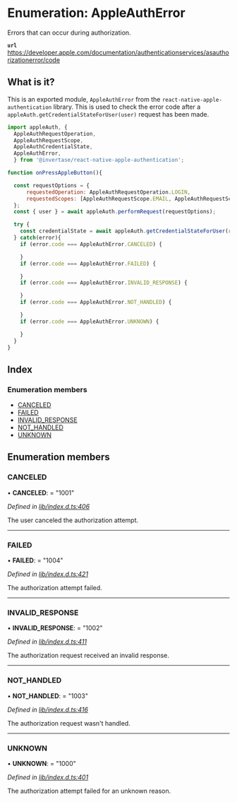 
# Enumeration: AppleAuthError

Errors that can occur during authorization.

**`url`** https://developer.apple.com/documentation/authenticationservices/asauthorizationerror/code

## What is it?

This is an exported module, `AppleAuthError` from the `react-native-apple-authentication` library. This is used to
check the error code after a `appleAuth.getCredentialStateForUser(user)` request has been made.

```js
import appleAuth, {
  AppleAuthRequestOperation,
  AppleAuthRequestScope,
  AppleAuthCredentialState,
  AppleAuthError,
  } from '@invertase/react-native-apple-authentication';

function onPressAppleButton(){

  const requestOptions = {
      requestedOperation: AppleAuthRequestOperation.LOGIN,
      requestedScopes: [AppleAuthRequestScope.EMAIL, AppleAuthRequestScope.FULL_NAME],
  };
  const { user } = await appleAuth.performRequest(requestOptions);

  try {
    const credentialState = await appleAuth.getCredentialStateForUser(responseObject.user);
  } catch(error){
    if (error.code === AppleAuthError.CANCELED) {

    }
    if (error.code === AppleAuthError.FAILED) {

    }
    if (error.code === AppleAuthError.INVALID_RESPONSE) {

    }
    if (error.code === AppleAuthError.NOT_HANDLED) {

    }
    if (error.code === AppleAuthError.UNKNOWN) {

    }
  }
}
```

## Index

### Enumeration members

* [CANCELED](_lib_index_d_.rnappleauth.appleautherror.md#canceled)
* [FAILED](_lib_index_d_.rnappleauth.appleautherror.md#failed)
* [INVALID_RESPONSE](_lib_index_d_.rnappleauth.appleautherror.md#invalid_response)
* [NOT_HANDLED](_lib_index_d_.rnappleauth.appleautherror.md#not_handled)
* [UNKNOWN](_lib_index_d_.rnappleauth.appleautherror.md#unknown)

## Enumeration members

###  CANCELED

• **CANCELED**: = "1001"

*Defined in [lib/index.d.ts:406](https://github.com/invertase/react-native-apple-authentication/blob/2b75721d/lib/index.d.ts#L406)*

The user canceled the authorization attempt.

___

###  FAILED

• **FAILED**: = "1004"

*Defined in [lib/index.d.ts:421](https://github.com/invertase/react-native-apple-authentication/blob/2b75721d/lib/index.d.ts#L421)*

The authorization attempt failed.

___

###  INVALID_RESPONSE

• **INVALID_RESPONSE**: = "1002"

*Defined in [lib/index.d.ts:411](https://github.com/invertase/react-native-apple-authentication/blob/2b75721d/lib/index.d.ts#L411)*

The authorization request received an invalid response.

___

###  NOT_HANDLED

• **NOT_HANDLED**: = "1003"

*Defined in [lib/index.d.ts:416](https://github.com/invertase/react-native-apple-authentication/blob/2b75721d/lib/index.d.ts#L416)*

The authorization request wasn't handled.

___

###  UNKNOWN

• **UNKNOWN**: = "1000"

*Defined in [lib/index.d.ts:401](https://github.com/invertase/react-native-apple-authentication/blob/2b75721d/lib/index.d.ts#L401)*

The authorization attempt failed for an unknown reason.
